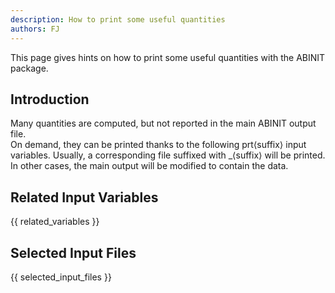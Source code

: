 ```yaml
---
description: How to print some useful quantities
authors: FJ
---
```


This page gives hints on how to print some useful quantities with the ABINIT package.

## Introduction

Many quantities are computed, but not reported in the main ABINIT output file.  
On demand, they can be printed thanks to the following
prt&langle;suffix&rangle; input variables. Usually, a corresponding file
suffixed with _&langle;suffix&rangle; will be printed. In other cases, the
main output will be modified to contain the data.



## Related Input Variables

{{ related_variables }}

## Selected Input Files

{{ selected_input_files }}


